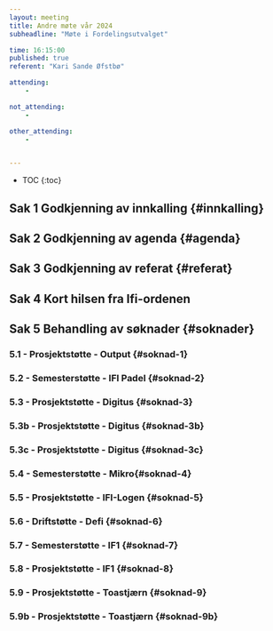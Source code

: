 ```yaml
---
layout: meeting
title: Andre møte vår 2024
subheadline: "Møte i Fordelingsutvalget"

time: 16:15:00
published: true
referent: "Kari Sande Øfstbø"

attending:
    - 

not_attending:
    -

other_attending:
    -


---
```


* TOC
{:toc}


## Sak 1 Godkjenning av innkalling {#innkalling}
## Sak 2 Godkjenning av agenda {#agenda}
## Sak 3 Godkjenning av referat {#referat}
## Sak 4 Kort hilsen fra Ifi-ordenen
## Sak 5 Behandling av søknader {#soknader}
### 5.1 - Prosjektstøtte - Output  {#soknad-1}
### 5.2 -  Semesterstøtte - IFI Padel {#soknad-2}
### 5.3 -  Prosjektstøtte - Digitus {#soknad-3}
### 5.3b -  Prosjektstøtte - Digitus {#soknad-3b}
### 5.3c -  Prosjektstøtte - Digitus {#soknad-3c}
### 5.4 -  Semesterstøtte - Mikro{#soknad-4}
### 5.5 -  Prosjektstøtte - IFI-Logen {#soknad-5}
### 5.6 -  Driftstøtte - Defi {#soknad-6}
### 5.7 -  Semesterstøtte - IF1 {#soknad-7}
### 5.8 -  Prosjektstøtte - IF1 {#soknad-8}
### 5.9 -  Prosjektstøtte - Toastjærn {#soknad-9}
### 5.9b - Prosjektstøtte - Toastjærn {#soknad-9b}


